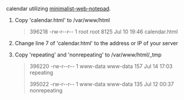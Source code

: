 calendar utilizing [minimalist-web-notepad](https://github.com/pereorga/minimalist-web-notepad).

1. Copy 'calendar.html' to /var/www/html
   > 396218 -rw-r--r-- 1 root     root     8125 Jul 10 19:46 calendar.html

2. Change line 7 of 'calendar.html' to the address or IP of your server

3. Copy 'repeating' and 'nonrepeating' to /var/www/html/_tmp
   > 396220 -rw-r--r-- 1 www-data www-data  157 Jul 14 17:03 repeating
   >
   > 395022 -rw-r--r-- 1 www-data www-data  135 Jul 12 00:37 nonrepeating

